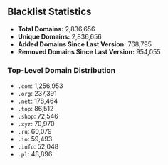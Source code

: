 ## Blacklist Statistics

- **Total Domains:** 2,836,656
- **Unique Domains:** 2,836,656
- **Added Domains Since Last Version:** 768,795
- **Removed Domains Since Last Version:** 954,055

### Top-Level Domain Distribution

-  `.com`: 1,256,953
-  `.org`: 237,391
-  `.net`: 178,464
-  `.top`: 86,512
-  `.shop`: 72,546
-  `.xyz`: 70,970
-  `.ru`: 60,079
-  `.io`: 59,493
-  `.info`: 52,048
-  `.pl`: 48,896
